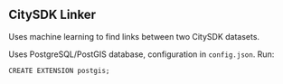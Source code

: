 CitySDK Linker
--------------

Uses machine learning to find links between two CitySDK datasets.

Uses PostgreSQL/PostGIS database, configuration in `config.json`. Run:

    CREATE EXTENSION postgis;